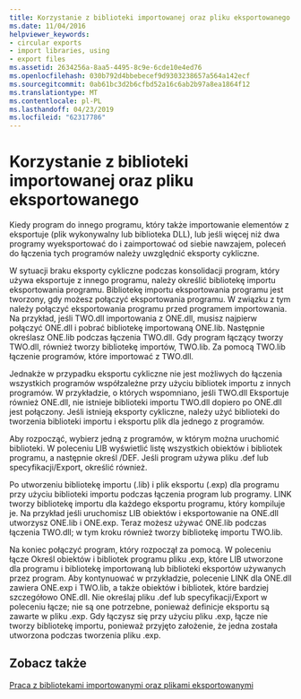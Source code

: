 ```yaml
---
title: Korzystanie z biblioteki importowanej oraz pliku eksportowanego
ms.date: 11/04/2016
helpviewer_keywords:
- circular exports
- import libraries, using
- export files
ms.assetid: 2634256a-8aa5-4495-8c9e-6cde10e4ed76
ms.openlocfilehash: 030b792d4bbebecef9d9303238657a564a142ecf
ms.sourcegitcommit: 0ab61bc3d2b6cfbd52a16c6ab2b97a8ea1864f12
ms.translationtype: MT
ms.contentlocale: pl-PL
ms.lasthandoff: 04/23/2019
ms.locfileid: "62317786"
---
```

# <a name="using-an-import-library-and-export-file"></a>Korzystanie z biblioteki importowanej oraz pliku eksportowanego

Kiedy program do innego programu, który także importowanie elementów z eksportuje (plik wykonywalny lub biblioteka DLL), lub jeśli więcej niż dwa programy wyeksportować do i zaimportować od siebie nawzajem, poleceń do łączenia tych programów należy uwzględnić eksporty cykliczne.

W sytuacji braku eksporty cykliczne podczas konsolidacji program, który używa eksportuje z innego programu, należy określić bibliotekę importu eksportowania programu. Bibliotekę importu eksportowania programu jest tworzony, gdy możesz połączyć eksportowania programu. W związku z tym należy połączyć eksportowania programu przed programem importowania. Na przykład, jeśli TWO.dll importowania z ONE.dll, musisz najpierw połączyć ONE.dll i pobrać bibliotekę importowaną ONE.lib. Następnie określasz ONE.lib podczas łączenia TWO.dll. Gdy program łączący tworzy TWO.dll, również tworzy bibliotekę importów, TWO.lib. Za pomocą TWO.lib łączenie programów, które importować z TWO.dll.

Jednakże w przypadku eksportu cykliczne nie jest możliwych do łączenia wszystkich programów współzależne przy użyciu bibliotek importu z innych programów. W przykładzie, o których wspomniano, jeśli TWO.dll Eksportuje również ONE.dll, nie istnieje biblioteki importu TWO.dll dopiero po ONE.dll jest połączony. Jeśli istnieją eksporty cykliczne, należy użyć biblioteki do tworzenia biblioteki importu i eksportu plik dla jednego z programów.

Aby rozpocząć, wybierz jedną z programów, w którym można uruchomić biblioteki. W poleceniu LIB wyświetlić listę wszystkich obiektów i bibliotek programu, a następnie określ /DEF. Jeśli program używa pliku .def lub specyfikacji/Export, określić również.

Po utworzeniu bibliotekę importu (.lib) i plik eksportu (.exp) dla programu przy użyciu biblioteki importu podczas łączenia program lub programy. LINK tworzy bibliotekę importu dla każdego eksportu programu, który kompiluje je. Na przykład jeśli uruchomisz LIB obiektów i eksportowanie na ONE.dll utworzysz ONE.lib i ONE.exp. Teraz możesz używać ONE.lib podczas łączenia TWO.dll; w tym kroku również tworzy bibliotekę importu TWO.lib.

Na koniec połączyć program, który rozpoczął za pomocą. W poleceniu łącze Określ obiektów i bibliotek programu pliku .exp, które LIB utworzone dla programu i bibliotekę importowaną lub biblioteki eksportów używanych przez program. Aby kontynuować w przykładzie, polecenie LINK dla ONE.dll zawiera ONE.exp i TWO.lib, a także obiektów i bibliotek, które bardziej szczegółowo ONE.dll. Nie określaj pliku .def lub specyfikacji/Export w poleceniu łącze; nie są one potrzebne, ponieważ definicje eksportu są zawarte w pliku .exp. Gdy łączysz się przy użyciu pliku .exp, łącze nie tworzy bibliotekę importu, ponieważ przyjęto założenie, że jedna została utworzona podczas tworzenia pliku .exp.

## <a name="see-also"></a>Zobacz także

[Praca z bibliotekami importowanymi oraz plikami eksportowanymi](working-with-import-libraries-and-export-files.md)
